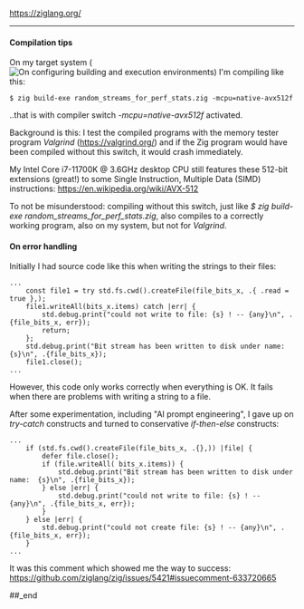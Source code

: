 https://ziglang.org/

---

#### Compilation tips

On my target system (![On configuring building and execution environments](https://github.com/practicalcomputerscience/MicrobenchmarkGPHLlanguages/tree/main#on-configuring-building-and-execution-environments)) I'm compiling like this:

```
$ zig build-exe random_streams_for_perf_stats.zig -mcpu=native-avx512f
```

..that is with compiler switch _-mcpu=native-avx512f_ activated.

Background is this: I test the compiled programs with the memory tester program _Valgrind_ (https://valgrind.org/) and if the Zig program would have been compiled without this switch, it would crash immediately.

My Intel Core i7-11700K @ 3.6GHz desktop CPU still features these 512-bit extensions (great!) to some Single Instruction, Multiple Data (SIMD) instructions: https://en.wikipedia.org/wiki/AVX-512

To not be misunderstood: compiling without this switch, just like _$ zig build-exe random_streams_for_perf_stats.zig_, also compiles to a correctly working program, also on my system, but not for _Valgrind_.

#### On error handling 

Initially I had source code like this when writing the strings to their files:

```
...
    const file1 = try std.fs.cwd().createFile(file_bits_x, .{ .read = true },);
    file1.writeAll(bits_x.items) catch |err| {
        std.debug.print("could not write to file: {s} ! -- {any}\n", .{file_bits_x, err});
        return;
    };
    std.debug.print("Bit stream has been written to disk under name:  {s}\n", .{file_bits_x});
    file1.close();
...
```

However, this code only works correctly when everything is OK. It fails when there are problems with writing a string to a file. 

After some experimentation, including "AI prompt engineering", I gave up on _try-catch_ constructs and turned to conservative _if-then-else_ constructs:

```
...
    if (std.fs.cwd().createFile(file_bits_x, .{},)) |file| {
        defer file.close();
        if (file.writeAll( bits_x.items)) {
            std.debug.print("Bit stream has been written to disk under name:  {s}\n", .{file_bits_x});
        } else |err| {
            std.debug.print("could not write to file: {s} ! -- {any}\n", .{file_bits_x, err});
        }
    } else |err| {
        std.debug.print("could not create file: {s} ! -- {any}\n", .{file_bits_x, err});
    }
...
```

It was this comment which showed me the way to success: https://github.com/ziglang/zig/issues/5421#issuecomment-633720665

##_end

